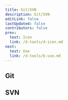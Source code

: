 ```yaml
---
title: Git/SVN
description: Git/SVN
editLink: false
lastUpdated: false
contributors: false
prev:
  text: Icon
  link: /d-tools/d-icon.md
next:
  text: Use
  link: /d-tools/b-use.md
---
```


## Git

## SVN
